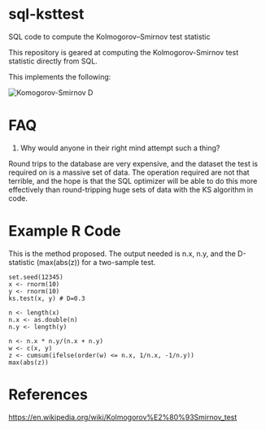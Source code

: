 # sql-ksttest
SQL code to compute the Kolmogorov–Smirnov test statistic

This repository is geared at computing the Kolmogorov-Smirnov test statistic directly
from SQL.

This implements the following:

![Komogorov-Smirnov D](https://wikimedia.org/api/rest_v1/media/math/render/svg/ceb824e64e2a30c11cd4ed09319e2740d29b84cc)

# FAQ

1) Why would anyone in their right mind attempt such a thing?

Round trips to the database are very expensive, and the dataset the test is required on is a massive set of data. The operation required are not that terrible, and the hope is that the SQL optimizer will be able to do this more effectively than round-tripping huge sets of data with the KS algorithm in code.

# Example R Code 

This is the method proposed. The output needed is n.x, n.y, and the D-statistic (max(abs(z)) for a two-sample test.

    set.seed(12345)     
    x <- rnorm(10)
    y <- rnorm(10)
    ks.test(x, y) # D=0.3
    
    n <- length(x)
    n.x <- as.double(n)
    n.y <- length(y)
    
    n <- n.x * n.y/(n.x + n.y)
    w <- c(x, y)
    z <- cumsum(ifelse(order(w) <= n.x, 1/n.x, -1/n.y))
    max(abs(z))
    
# References

https://en.wikipedia.org/wiki/Kolmogorov%E2%80%93Smirnov_test


